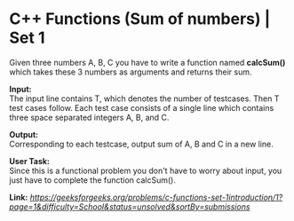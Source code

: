 # C++ Functions (Sum of numbers) | Set 1
Given three numbers A, B, C you have to write a function named **calcSum()** which takes these 3 numbers as arguments and returns their sum.  
  
**Input:**  
The input line contains T, which denotes the number of testcases. Then T test cases follow. Each test case consists of a single line which contains three space separated integers A, B, and C.  
  
**Output:**  
Corresponding to each testcase, output sum of A, B and C in a new line.  
  
**User Task:**  
Since this is a functional problem you don't have to worry about input, you just have to complete the function calcSum().  
  
**Link:** _https://geeksforgeeks.org/problems/c-functions-set-1introduction/1?page=1&difficulty=School&status=unsolved&sortBy=submissions_
